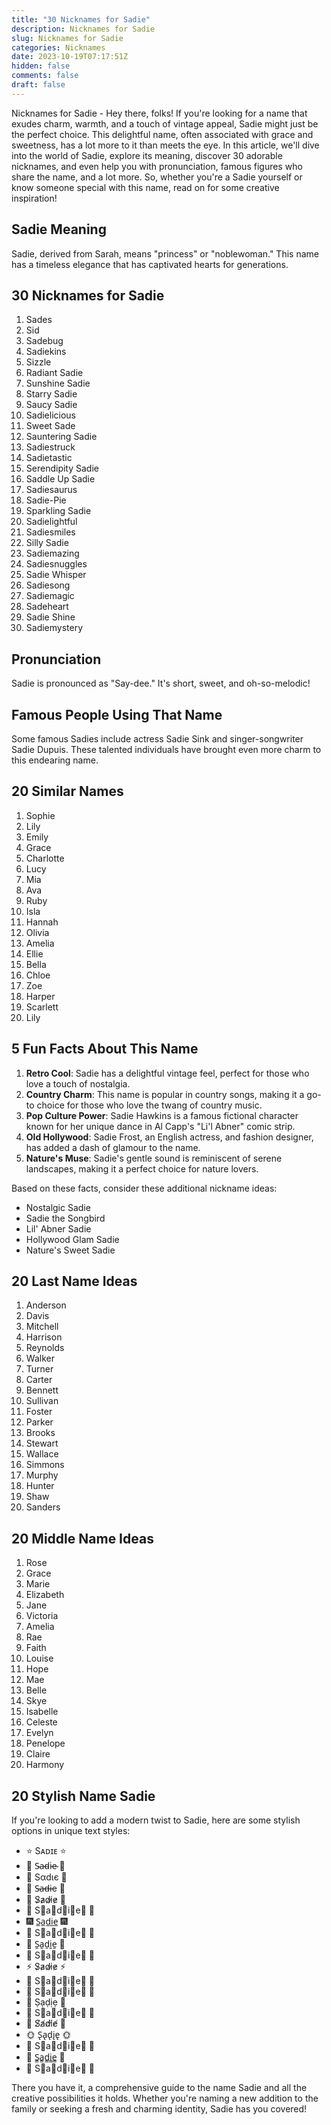 ```yaml
---
title: "30 Nicknames for Sadie"
description: Nicknames for Sadie
slug: Nicknames for Sadie
categories: Nicknames
date: 2023-10-19T07:17:51Z
hidden: false
comments: false
draft: false
---
```


Nicknames for Sadie - Hey there, folks! If you're looking for a name that exudes charm, warmth, and a touch of vintage appeal, Sadie might just be the perfect choice. This delightful name, often associated with grace and sweetness, has a lot more to it than meets the eye. In this article, we'll dive into the world of Sadie, explore its meaning, discover 30 adorable nicknames, and even help you with pronunciation, famous figures who share the name, and a lot more. So, whether you're a Sadie yourself or know someone special with this name, read on for some creative inspiration!

## Sadie Meaning
Sadie, derived from Sarah, means "princess" or "noblewoman." This name has a timeless elegance that has captivated hearts for generations.

## 30 Nicknames for Sadie
1. Sades
2. Sid
3. Sadebug
4. Sadiekins
5. Sizzle
6. Radiant Sadie
7. Sunshine Sadie
8. Starry Sadie
9. Saucy Sadie
10. Sadielicious
11. Sweet Sade
12. Sauntering Sadie
13. Sadiestruck
14. Sadietastic
15. Serendipity Sadie
16. Saddle Up Sadie
17. Sadiesaurus
18. Sadie-Pie
19. Sparkling Sadie
20. Sadielightful
21. Sadiesmiles
22. Silly Sadie
23. Sadiemazing
24. Sadiesnuggles
25. Sadie Whisper
26. Sadiesong
27. Sadiemagic
28. Sadeheart
29. Sadie Shine
30. Sadiemystery

## Pronunciation
Sadie is pronounced as "Say-dee." It's short, sweet, and oh-so-melodic!

## Famous People Using That Name
Some famous Sadies include actress Sadie Sink and singer-songwriter Sadie Dupuis. These talented individuals have brought even more charm to this endearing name.

## 20 Similar Names
1. Sophie
2. Lily
3. Emily
4. Grace
5. Charlotte
6. Lucy
7. Mia
8. Ava
9. Ruby
10. Isla
11. Hannah
12. Olivia
13. Amelia
14. Ellie
15. Bella
16. Chloe
17. Zoe
18. Harper
19. Scarlett
20. Lily

## 5 Fun Facts About This Name
1. **Retro Cool**: Sadie has a delightful vintage feel, perfect for those who love a touch of nostalgia.
2. **Country Charm**: This name is popular in country songs, making it a go-to choice for those who love the twang of country music.
3. **Pop Culture Power**: Sadie Hawkins is a famous fictional character known for her unique dance in Al Capp's "Li'l Abner" comic strip.
4. **Old Hollywood**: Sadie Frost, an English actress, and fashion designer, has added a dash of glamour to the name.
5. **Nature's Muse**: Sadie's gentle sound is reminiscent of serene landscapes, making it a perfect choice for nature lovers.

Based on these facts, consider these additional nickname ideas:
- Nostalgic Sadie
- Sadie the Songbird
- Lil' Abner Sadie
- Hollywood Glam Sadie
- Nature's Sweet Sadie

## 20 Last Name Ideas
1. Anderson
2. Davis
3. Mitchell
4. Harrison
5. Reynolds
6. Walker
7. Turner
8. Carter
9. Bennett
10. Sullivan
11. Foster
12. Parker
13. Brooks
14. Stewart
15. Wallace
16. Simmons
17. Murphy
18. Hunter
19. Shaw
20. Sanders

## 20 Middle Name Ideas
1. Rose
2. Grace
3. Marie
4. Elizabeth
5. Jane
6. Victoria
7. Amelia
8. Rae
9. Faith
10. Louise
11. Hope
12. Mae
13. Belle
14. Skye
15. Isabelle
16. Celeste
17. Evelyn
18. Penelope
19. Claire
20. Harmony

## 20 Stylish Name Sadie
If you're looking to add a modern twist to Sadie, here are some stylish options in unique text styles:
- ⭐ Sᴀᴅɪᴇ ⭐
- 🌟 S̴a̴d̴i̴e̴ 🌟
- 💫 Sαdιє 💫
- 🌼 S̶a̶d̶i̶e 🌼
- 🌌 S̷a̷d̷i̷e̷ 🌌
- 🚀 S⃣a⃣d⃣i⃣e⃣ 🚀
- 🎆 S̲a̲d̲i̲e̲ 🎆
- 🌈 S⃦a⃦d⃦i⃦e⃦ 🌈
- 🎨 S̱a̱ḏi̱e̱ 🎨
- 🌻 S⃤a⃤d⃤i⃤e⃤ 🌻
- ⚡ S̷a̷d̷i̷e̷ ⚡
- 🌹 S⃥a⃥d⃥i⃥e⃥ 🌹
- 🌟 S⃚a⃚d⃚i⃚e⃚ 🌟
- 🎵 Ṣạḍịẹ 🎵
- 🌊 S⃤a⃤d⃤i⃤e⃤ 🌊
- 🍭 S̸a̸d̸i̸e̸ 🍭
- 🌞 S̢a̢d̢i̢e̢ 🌞
- 🦋 S⃦a⃦d⃦i⃦e⃦ 🦋
- 🌼 S̳a̳d̳i̳e̳ 🌼
- 💐 S⃣a⃣d⃣i⃣e⃣ 💐

There you have it, a comprehensive guide to the name Sadie and all the creative possibilities it holds. Whether you're naming a new addition to the family or seeking a fresh and charming identity, Sadie has you covered!